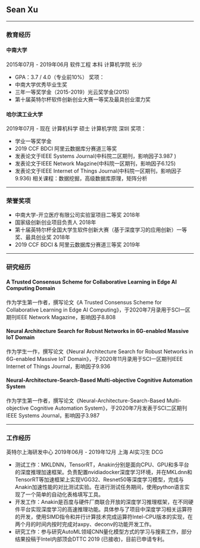## Sean Xu
---
### 教育经历
#### 中南大学
2015年07月 - 2019年06月
软件工程 本科 计算机学院 长沙
- GPA：3.7 / 4.0（专业前10%）
奖项：
- 中南大学优秀毕业生奖
- 三年一等奖学金（2015-2019）光云奖学金(2015)
- 第十届英特尔杯软件创新创业大赛一等奖及最具创业潜力奖

#### 哈尔滨工业大学
2019年07月 - 现在
计算机科学 硕士 计算机学院 深圳
奖项：
- 学业一等奖学金
- 2019 CCF BDCI 阿里云数据库分赛道三等奖
- 发表论文于IEEE Systems Journal(中科院二区期刊，影响因子3.987 )
- 发表论文于IEEE Network Magzine(中科院一区期刊，影响因子6.125)
- 发表论文于IEEE Internet of Things Journal(中科院一区期刊，影响因子9.936)
相关课程：数据挖掘，高级数据库原理，矩阵分析

---
### 荣誉奖项
- 中南大学-开立医疗有限公司实验室项目二等奖 2018年
- 国家级创新创业项目负责人 2018年
- 第十届英特尔杯全国大学生软件创新大赛（基于深度学习的应用创新）一等奖、最具创业奖 2018年
- 2019 CCF BDCI & 阿里云数据库分赛道三等奖 2019年

---
### 研究经历
#### A Trusted Consensus Scheme for Collaborative Learning in Edge AI Computing Domain
作为学生第一作者，撰写论文《A Trusted Consensus Scheme for Collaborative Learning in Edge AI Computing》，于2020年7月录用于SCI一区期刊IEEE Network Magazine，影响因子8.808

#### Neural Architecture Search for Robust Networks in 6G-enabled Massive IoT Domain
作为学生一作，撰写论文《Neural Architecture Search for Robust Networks in 6G-enabled Massive IoT Domain》，于2020年11月录用于SCI一区期刊IEEE Internet of Things Journal，影响因子9.936

#### Neural-Architecture-Search-Based Multi-objective Cognitive Automation System
作为学生第一作者，撰写论文《Neural-Architecture-Search-Based Multi-objective Cognitive Automation System》，于2020年7月发表于SCI二区期刊IEEE Systems Journal，影响因子3.987

---
### 工作经历
英特尔上海研发中心 2019年06月 - 2019年12月 上海
AI实习生 DCG
- 测试工作：MKLDNN，TensorRT，Anakin分别是面向CPU、GPU和多平台的深度推理加速框架。负责配置nvidiadocker深度学习环境，并在MKLdnn和TensorRT等加速框架上实现VGG32、Resnet50等深度学习模型，完成与Anakin加速性能的对比测试实验。在进行测试任务期间，使用python语言实现了一个简单的自动化表格填写工具。
- 开发工作：Anakin是百度与硬件厂商联合开放的深度学习推理框架，在不同硬件平台实现深度学习的高速推理功能。具体参与了项目中深度学习相关运算符的开发，使用SIMD指令和并行计算技术完成运算符Intel-CPU版本的实现，在两个月的时间内按时完成对axpy、deconv的功能开发工作。
- 研究工作：参与研究AutoML领域CNN量化模型方式的学习与搜索工作，部分结果投稿于Intel内部顶会DTTC 2019 (已接收)，目前已申请专利。
